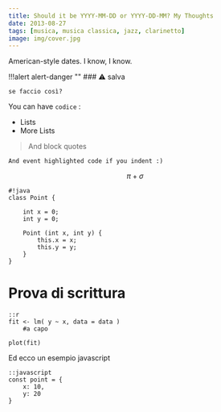 ```yaml
---
title: Should it be YYYY-MM-DD or YYYY-DD-MM? My Thoughts
date: 2013-08-27
tags: [musica, musica classica, jazz, clarinetto]
image: img/cover.jpg
---
```


American-style dates. I know, I know.

!!!alert alert-danger ""
    ### ⚠️ salva

    se faccio così?

You can have `codice` :

- Lists
- More Lists

> And block quotes

    And event highlighted code if you indent :)

$$ \pi + \sigma $$

    #!java
    class Point {

        int x = 0;
        int y = 0;

        Point (int x, int y) {
            this.x = x;
            this.y = y;
        }
    }

# Prova di scrittura

    ::r
    fit <- lm( y ~ x, data = data )
        #a capo

    plot(fit)

Ed ecco un esempio javascript

    ::javascript
    const point = {
        x: 10,
        y: 20
    }
